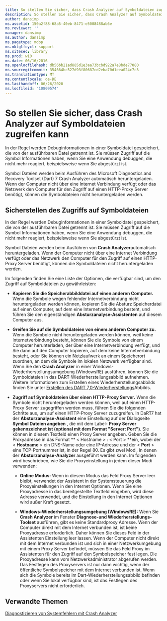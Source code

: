 ```yaml
---
title: So stellen Sie sicher, dass Crash Analyzer auf Symboldateien zugreifen kann
description: So stellen Sie sicher, dass Crash Analyzer auf Symboldateien zugreifen kann
author: dansimp
ms.assetid: 150a2f88-68a5-40eb-8471-e5008488ab6e
ms.reviewer: ''
manager: dansimp
ms.author: dansimp
ms.pagetype: mdop
ms.mktglfcycl: support
ms.sitesec: library
ms.prod: w10
ms.date: 06/16/2016
ms.openlocfilehash: db56bb21ad885d1e3aa73bcbd922a7e8bde77080
ms.sourcegitcommit: 354664bc527d93f80687cd2eba70d1eea024c7c3
ms.translationtype: MT
ms.contentlocale: de-DE
ms.lasthandoff: 06/26/2020
ms.locfileid: "10809574"
---
```

# So stellen Sie sicher, dass Crash Analyzer auf Symboldateien zugreifen kann


In der Regel werden Debuginformationen in einer Symboldatei gespeichert, die von der ausführbaren Datei getrennt ist. Sie müssen Zugriff auf die Symbol Informationen haben, wenn Sie eine Anwendung debuggen, die nicht mehr reagiert, beispielsweise wenn Sie abgestürzt ist.

Symbol Dateien werden beim Ausführen des Microsoft Diagnostics and Recovery Toolset (Dart) 7 Crash Analyzer automatisch heruntergeladen. Wenn der Computer nicht über eine Internet Verbindung verfügt oder das Netzwerk den Computer für den Zugriff auf einen HTTP-Proxy Server benötigt, können die Symboldateien nicht heruntergeladen werden.

## Sicherstellen des Zugriffs auf Symboldateien


In der Regel werden Debuginformationen in einer Symboldatei gespeichert, die von der ausführbaren Datei getrennt ist. Sie müssen Zugriff auf die Symbol Informationen haben, wenn Sie eine Anwendung debuggen, die nicht mehr reagiert, beispielsweise wenn Sie abgestürzt ist.

Symbol Dateien werden beim Ausführen von **Crash Analyzer**automatisch heruntergeladen. Wenn der Computer nicht über eine Internet Verbindung verfügt oder das Netzwerk den Computer für den Zugriff auf einen HTTP-Proxy Server benötigt, können die Symboldateien nicht heruntergeladen werden.

Im folgenden finden Sie eine Liste der Optionen, die verfügbar sind, um den Zugriff auf Symboldateien zu gewährleisten:

-   **Kopieren Sie die Speicherabbilddatei auf einen anderen Computer.** Wenn die Symbole wegen fehlender Internetverbindung nicht heruntergeladen werden können, kopieren Sie die Absturz Speicherdatei auf einen Computer, auf dem eine Internetverbindung besteht, und führen Sie den eigenständigen **Absturzanalyse-Assistenten** auf diesem Computer aus.

-   **Greifen Sie auf die Symboldateien von einem anderen Computer zu.** Wenn die Symbole nicht heruntergeladen werden können, weil keine Internetverbindung besteht, können Sie die Symbole von einem Computer herunterladen, der über eine Internetverbindung verfügt, und Sie dann auf den Computer kopieren, auf dem keine Internetverbindung besteht, oder Sie können ein Netzlaufwerk an einem Speicherort zuordnen, an dem die Symbole im lokalen Netzwerk verfügbar sind. Wenn Sie den **Crash Analyzer** in einer Windows-Wiederherstellungsumgebung (WindowsRE) ausführen, können Sie die Symboldateien in das DART-Wiederherstellungsabbild aufnehmen. Weitere Informationen zum Erstellen eines Wiederherstellungsabbilds finden Sie unter [Erstellen des DART 7,0-Wiederherstellungs](creating-the-dart-70-recovery-image-dart-7.md)Abbilds.

-   **Zugriff auf Symboldateien über einen HTTP-Proxy Server.** Wenn die Symbole nicht heruntergeladen werden können, weil auf einen HTTP-Proxy Server zugegriffen werden muss, führen Sie die folgenden Schritte aus, um auf einen HTTP-Proxy Server zuzugreifen. In DaRT7 hat der **Absturzanalyse-Assistent** eine Einstellung auf der Dialogseite **Symbol Dateien angeben** , die mit dem Label- **Proxy Server gekennzeichnet ist (optional mit dem Format "Server: Port")**. Sie können in diesem Textfeld einen Proxy Server angeben. Geben Sie die Proxyadresse in das Format ** &lt; Hostname &gt; : &lt; Port &gt; **ein, wobei der &lt; **Hostname** &gt; ein DNS-Name oder eine IP-Adresse und der &lt; **Port** &gt; eine TCP-Portnummer ist, in der Regel 80. Es gibt zwei Modi, in denen der **Absturzanalyse-Analyzer** ausgeführt werden kann. Im folgenden wird beschrieben, wie Sie die Proxyeinstellung in jedem dieser Modi verwenden:

    -   **Online Modus:** Wenn in diesem Modus das Feld Proxy Server leer bleibt, verwendet der Assistent in der Systemsteuerung die Proxyeinstellungen in den Internet Optionen. Wenn Sie eine Proxyadresse in das bereitgestellte Textfeld eingeben, wird diese Adresse verwendet, und die Einstellung in den Internet Optionen wird außer Kraft gesetzt.

    -   **Windows-Wiederherstellungsumgebung (WindowsRE):** Wenn Sie **Crash Analyzer** im Fenster **Diagnose-und Wiederherstellungs-Toolset** ausführen, gibt es keine Standardproxy Adresse. Wenn der Computer direkt mit dem Internet verbunden ist, ist keine Proxyadresse erforderlich. Daher können Sie dieses Feld in der Assistenten Einstellung leer lassen. Wenn der Computer nicht direkt mit dem Internet verbunden ist und sich in einer Netzwerkumgebung mit einem Proxy Server befindet, müssen Sie das Feld Proxy im Assistenten für den Zugriff auf den Symbolspeicher fest legen. Die Proxyadresse kann vom Netzwerkadministrator abgerufen werden. Das Festlegen des Proxyservers ist nur dann wichtig, wenn der öffentliche Symbolspeicher mit dem Internet verbunden ist. Wenn sich die Symbole bereits im Dart-Wiederherstellungsabbild befinden oder wenn Sie lokal verfügbar sind, ist das Festlegen des Proxyservers nicht erforderlich.

## Verwandte Themen


[Diagnostizieren von Systemfehlern mit Crash Analyzer](diagnosing-system-failures-with-crash-analyzer--dart-7.md)

 

 





